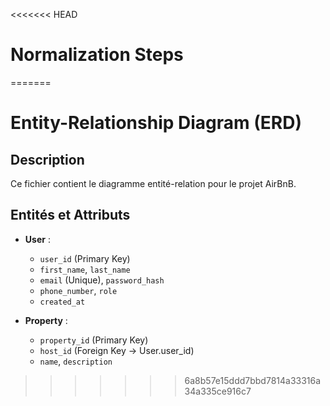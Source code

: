 <<<<<<< HEAD
# Normalization Steps
=======
# Entity-Relationship Diagram (ERD)

## Description
Ce fichier contient le diagramme entité-relation pour le projet AirBnB.

## Entités et Attributs
- **User** :
  - `user_id` (Primary Key)
  - `first_name`, `last_name`
  - `email` (Unique), `password_hash`
  - `phone_number`, `role`
  - `created_at`
  
- **Property** :
  - `property_id` (Primary Key)
  - `host_id` (Foreign Key → User.user_id)
  - `name`, `description`
>>>>>>> 6a8b57e15ddd7bbd7814a33316a34a335ce916c7
